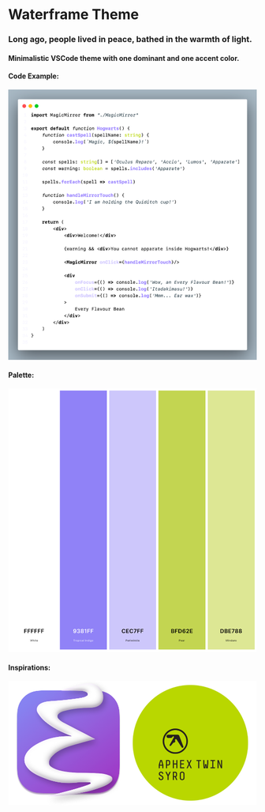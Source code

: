 # Waterframe Theme

### Long ago, people lived in peace, bathed in the warmth of light.

#### Minimalistic VSCode theme with one dominant and one accent color.

#### Code Example:
![](code_example.png)

#### Palette:
![](palette.png)

#### Inspirations:
![](inspirations.png)

